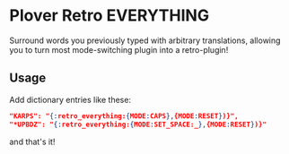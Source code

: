 # Plover Retro EVERYTHING

Surround words you previously typed with arbitrary translations, 
allowing you to turn most mode-switching plugin into a retro-plugin!

## Usage

Add dictionary entries like these:

```json
"KARPS": "{:retro_everything:{MODE:CAPS},{MODE:RESET})}",
"*UPBDZ": "{:retro_everything:{MODE:SET_SPACE:_},{MODE:RESET})}"
```
and that's it!
